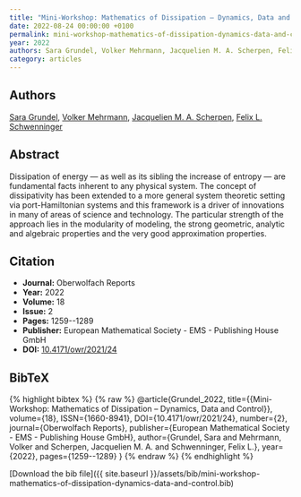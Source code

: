 ```yaml
---
title: "Mini-Workshop: Mathematics of Dissipation – Dynamics, Data and Control"
date: 2022-08-24 00:00:00 +0100
permalink: mini-workshop-mathematics-of-dissipation-dynamics-data-and-control
year: 2022
authors: Sara Grundel, Volker Mehrmann, Jacquelien M. A. Scherpen, Felix L. Schwenninger
category: articles
---
```

 
## Authors
[Sara Grundel](authors/sara-grundel), [Volker Mehrmann](authors/volker-mehrmann), [Jacquelien M. A. Scherpen](authors/jacquelien-m-a-scherpen), [Felix L. Schwenninger](authors/felix-l-schwenninger)
 
## Abstract
Dissipation of energy — as well as its sibling the increase of entropy — are fundamental facts inherent to any physical system. The concept of dissipativity has been extended to a more general system theoretic setting via port-Hamiltonian systems and this framework is a driver of innovations in many of areas of science and technology. The particular strength of the approach lies in the modularity of modeling, the strong geometric, analytic and algebraic properties and the very good approximation properties.
 
## Citation
- **Journal:** Oberwolfach Reports
- **Year:** 2022
- **Volume:** 18
- **Issue:** 2
- **Pages:** 1259--1289
- **Publisher:** European Mathematical Society - EMS - Publishing House GmbH
- **DOI:** [10.4171/owr/2021/24](https://doi.org/10.4171/owr/2021/24)
 
## BibTeX
{% highlight bibtex %}
{% raw %}
@article{Grundel_2022,
  title={{Mini-Workshop: Mathematics of Dissipation – Dynamics, Data and Control}},
  volume={18},
  ISSN={1660-8941},
  DOI={10.4171/owr/2021/24},
  number={2},
  journal={Oberwolfach Reports},
  publisher={European Mathematical Society - EMS - Publishing House GmbH},
  author={Grundel, Sara and Mehrmann, Volker and Scherpen, Jacquelien M. A. and Schwenninger, Felix L.},
  year={2022},
  pages={1259--1289}
}
{% endraw %}
{% endhighlight %}
 
[Download the bib file]({{ site.baseurl }}/assets/bib/mini-workshop-mathematics-of-dissipation-dynamics-data-and-control.bib)
 
